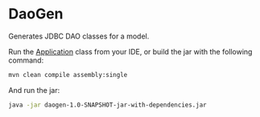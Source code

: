# DaoGen

Generates JDBC DAO classes for a model.

Run the [Application](https://github.com/caseyscarborough/daogen/blob/master/src/main/java/com/caseyscarborough/daogen/Application.java) class from your IDE, or build the jar with the following command:

```bash
mvn clean compile assembly:single
```

And run the jar:

```bash
java -jar daogen-1.0-SNAPSHOT-jar-with-dependencies.jar
```